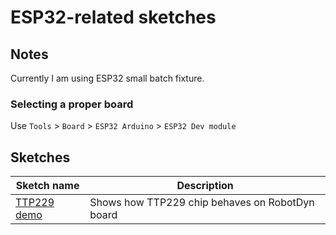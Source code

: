 ESP32-related sketches
======================

## Notes

Currently I am using ESP32 small batch fixture.

### Selecting a proper board

Use `Tools` > `Board` > `ESP32 Arduino` > `ESP32 Dev module`

## Sketches

| Sketch name                   | Description                                                |
| ----------------------------- | ---------------------------------------------------------- |
| [TTP229 demo](/TTP229_ESP32)  | Shows how TTP229 chip behaves on RobotDyn board            |
